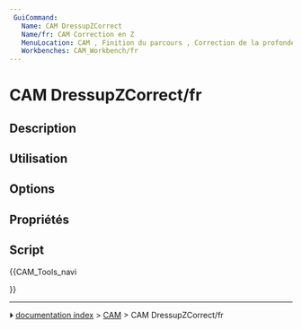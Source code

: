 ```yaml
---
 GuiCommand:
   Name: CAM DressupZCorrect
   Name/fr: CAM Correction en Z
   MenuLocation: CAM , Finition du parcours , Correction de la profondeur en Z
   Workbenches: CAM_Workbench/fr
---
```


# CAM DressupZCorrect/fr

## Description



## Utilisation

## Options



## Propriétés



## Script





{{CAM_Tools_navi

}}



---
⏵ [documentation index](../README.md) > [CAM](CAM_Workbench.md) > CAM DressupZCorrect/fr
